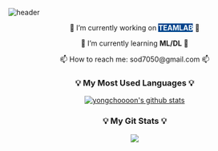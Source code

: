 ![header](https://capsule-render.vercel.app/api?type=waving&color=auto&height=300&section=header&text=YONGCHOOOON&fontSize=90&animation=fadeIn&fontAlignY=38&desc=That's%20Me&descAlignY=58&descAlign=87)

<p align="center">🔭 I’m currently working on <b style="color:white;background-color:#00468e">TEAMLAB</b> 🔭</p>
<p align="center">🌱 I’m currently learning <b>ML/DL</b> 🌱</p>
<p align="center">📫 How to reach me: sod7050@gmail.com 📫</p>

<h3 align="center">💡 My Most Used Languages 💡</h3>
<p align="center">
  <a href="https://github.com/yongchoooon/">
    <img align="center" src="http://github-readme-stats.vercel.app/api?username=yongchoooon&hide_title=true&show_icons=true&layout=compact&theme=gruvbox&hide=prs,contribs" alt="yongchoooon's github stats"/>
  </a>
</p>

<h3 align="center">💡 My Git Stats 💡</h3>
<p align="center">
  <a href="https://github.com/yongchoooon/">
    <img align="center" src="https://github-readme-stats.vercel.app/api/top-langs/?username=yongchoooon&hide_title=true&show_icons=true&include_all_commits=true&theme=gruvbox&hide=Batchfile" />
  </a>
</p>
<!--
**yongchoooon/yongchoooon** is a ✨ _special_ ✨ repository because its `README.md` (this file) appears on your GitHub profile.

Here are some ideas to get you started:

- 
- 
- 👯 I’m looking to collaborate on ...
- 🤔 I’m looking for help with ...
- 💬 Ask me about ...
- 
- 😄 Pronouns: ...
- ⚡ Fun fact: ...
-->
